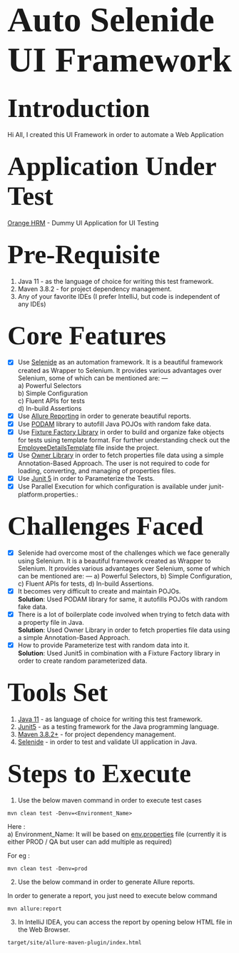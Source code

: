 # <span style="font-family: Calibri; font-size: 2.8em;"> Auto Selenide UI Framework </span>

## <span style="font-family: Calibri; font-size: 2.8em;"> Introduction </span>

Hi All, I created this UI Framework in order to automate a Web Application

## <span style="font-family: Calibri; font-size: 2.8em;"> Application Under Test </span>

[Orange HRM](https://opensource-demo.orangehrmlive.com/web/index.php/auth/login) - Dummy UI Application for UI Testing

## <span style="font-family: Calibri; font-size: 2.8em;"> Pre-Requisite </span>

1. Java 11 - as the language of choice for writing this test framework.
2. Maven 3.8.2 - for project dependency management.
3. Any of your favorite IDEs (I prefer IntelliJ, but code is independent of any IDEs)

## <span style="font-family: Calibri; font-size: 2.8em;"> Core Features </span>
- [x] Use [Selenide](https://selenide.org/) as an automation framework. 
It is a beautiful framework created as Wrapper to Selenium. 
It provides various advantages over Selenium, some of which can be mentioned are: — <br/> 
  a) Powerful Selectors <br/>
  b) Simple Configuration <br/>
  c) Fluent APIs for tests <br/>
  d) In-build Assertions <br/> 
- [x] Use [Allure Reporting](https://docs.qameta.io/allure/) in order to generate beautiful reports.
- [x] Use [PODAM](http://mtedone.github.io/podam/) library to autofill Java POJOs with random fake data.
- [x] Use [Fixture Factory Library](https://github.com/six2six/fixture-factory) in order to build and organize fake objects for tests using template format. For
  further understanding check out the [EmployeeDetailsTemplate](https://github.com/Kislaya1/AutoSelenideUIFramework/blob/master/src/main/java/com/auto/selenide/ui/templates/EmployeeDetailsTemplate.java)
  file inside the project.
- [x] Use [Owner Library](https://matteobaccan.github.io/owner/) in order to fetch properties file data using a simple
  Annotation-Based Approach. The user is not required to code for loading, converting, and managing of properties files.
- [x] Use [Junit 5](https://reflectoring.io/tutorial-junit5-parameterized-tests/) in order to Parameterize the Tests.
- [x] Use Parallel Execution for which configuration is available under junit-platform.properties.:

## <span style="font-family: Calibri; font-size: 2.8em;"> Challenges Faced </span>

- [x] Selenide had overcome most of the challenges which we face generally using Selenium.
It is a beautiful framework created as Wrapper to Selenium. It provides various advantages over Selenium, 
some of which can be mentioned are: — a) Powerful Selectors, b) Simple Configuration, c) Fluent APIs for tests, d) In-build Assertions. 
- [x] It becomes very difficult to create and maintain POJOs.<br />
  <b>Solution</b>: Used PODAM library for same, it autofills POJOs with random fake data.
- [x] There is a lot of boilerplate code involved when trying to fetch data with a property file in Java.<br />
  <b>Solution</b>: Used Owner Library in order to fetch properties file data using a simple Annotation-Based Approach.
- [x] How to provide Parameterize test with random data into it.<br />
  <b>Solution</b>: Used Junit5 in combination with a Fixture Factory library in order to create random parameterized data.

## <span style="font-family: Calibri; font-size: 2.8em;"> Tools Set </span>

1. [Java 11](https://www.oracle.com/java/technologies/javase/jdk11-archive-downloads.html) - as language of choice for writing this test framework.
2. [Junit5](https://junit.org/junit5/) - as a testing framework for the Java programming language.
3. [Maven 3.8.2+](https://maven.apache.org/) - for project dependency management.
4. [Selenide](https://selenide.org/) - in order to test and validate UI application in Java.

## <span style="font-family: Calibri; font-size: 2.8em;"> Steps to Execute </span>

1. Use the below maven command in order to execute test cases
```
mvn clean test -Denv=<Environment_Name>
```
Here :<br />
a) Environment_Name: It will be based on [env.properties]() file (currently it is either PROD / QA but user can add multiple as required)<br />

For eg :
```
mvn clean test -Denv=prod
```

2. Use the below command in order to generate Allure reports.

In order to generate a report, you just need to execute below command

```
mvn allure:report
```

3. In IntelliJ IDEA, you can access the report by opening below HTML file in the Web Browser.

```
target/site/allure-maven-plugin/index.html
```
